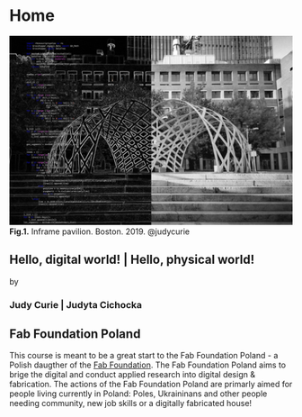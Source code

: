# Home

![](./images/week01/main.jpg)
**Fig.1.** Inframe pavilion. Boston. 2019. @judycurie

## **Hello, digital world!** | Hello, physical world! 
by
### **Judy Curie** | Judyta Cichocka


## Fab Foundation Poland

This course is meant to be a great start to the Fab Foundation Poland - a Polish daugther of the [Fab Foundation](https://fabfoundation.org/). The Fab Foundation Poland aims to brige the digital and conduct applied research into digital design & fabrication. The actions of the Fab Foundation Poland are primarly aimed for people living currently in Poland: Poles, Ukraininans and other people needing community, new job skills or a digitally fabricated house! 




